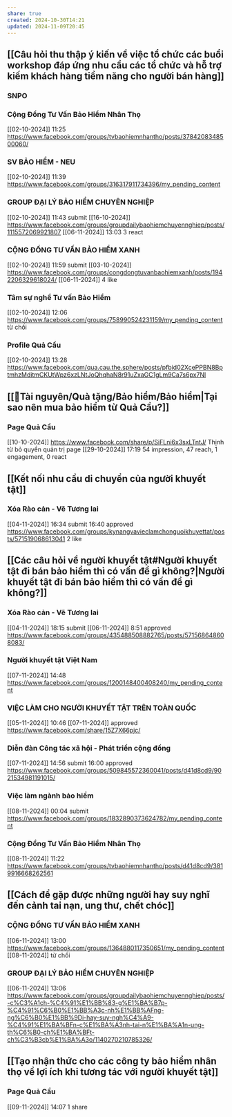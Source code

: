 ```yaml
---
share: true
created: 2024-10-30T14:21
updated: 2024-11-09T20:45
---
```

## [[Câu hỏi thu thập ý kiến về việc tổ chức các buổi workshop đáp ứng nhu cầu các tổ chức và hỗ trợ kiếm khách hàng tiềm năng cho người bán hàng]]
### SNPO
### Cộng Đồng Tư Vấn Bảo Hiểm Nhân Thọ
[[02-10-2024]] 11:25 https://www.facebook.com/groups/tvbaohiemnhantho/posts/3784208348500060/

### SV BẢO HIỂM - NEU
[[02-10-2024]] 11:39 https://www.facebook.com/groups/316317911734396/my_pending_content

### GROUP ĐẠI LÝ BẢO HIỂM CHUYÊN NGHIỆP
[[02-10-2024]] 11:43 submit
[[16-10-2024]] https://www.facebook.com/groups/groupdailybaohiemchuyennghiep/posts/1115572069921807
[[06-11-2024]] 13:03 3 react

### CỘNG ĐỒNG TƯ VẤN BẢO HIỂM XANH
[[02-10-2024]] 11:59 submit
[[03-10-2024]] https://www.facebook.com/groups/congdongtuvanbaohiemxanh/posts/1942206329618024/
[[06-11-2024]] 4 like
### Tâm sự nghề Tư vấn Bảo Hiểm
[[02-10-2024]] 12:06 https://www.facebook.com/groups/758990524231159/my_pending_content
từ chối
### Profile Quả Cầu
[[02-10-2024]] 13:28 https://www.facebook.com/qua.cau.the.sphere/posts/pfbid02XcePPBN8BptmhzMditmCKUtWpz6xzLNtJoQhqhaN8r91uZxaGC1gLm9Ca7s6px7Nl

## [[📜Tài nguyên/Quà tặng/Bảo hiểm/Bảo hiểm|Tại sao nên mua bảo hiểm từ Quả Cầu?]]
### Page Quả Cầu
[[10-10-2024]] https://www.facebook.com/share/p/SiFLni6x3sxLTntJ/
Thịnh từ bỏ quyền quản trị page
[[29-10-2024]] 17:19 54 impression, 47 reach, 1 engagement, 0 react

## [[Kết nối nhu cầu di chuyển của người khuyết tật]]
### Xóa Rào cản - Vẽ Tương lai 
[[04-11-2024]] 16:34 submit
16:40 approved https://www.facebook.com/groups/kynangvavieclamchonguoikhuyettat/posts/571519068613041
2 like

## [[Các câu hỏi về người khuyết tật#Người khuyết tật đi bán bảo hiểm thì có vấn đề gì không?|Người khuyết tật đi bán bảo hiểm thì có vấn đề gì không?]]
### Xóa Rào cản - Vẽ Tương lai 
[[04-11-2024]] 18:15 submit
[[06-11-2024]] 8:51 approved https://www.facebook.com/groups/435488508882765/posts/571568648608083/

### Người khuyết tật Việt Nam
[[07-11-2024]] 14:48 https://www.facebook.com/groups/1200148400408240/my_pending_content

### VIỆC LÀM CHO NGƯỜI KHUYẾT TẬT TRÊN TOÀN QUỐC
[[05-11-2024]] 10:46 
[[07-11-2024]] approved https://www.facebook.com/share/15Z7X66pjc/
### Diễn đàn Công tác xã hội - Phát triển cộng đồng
[[07-11-2024]] 14:56 submit
16:00 approved https://www.facebook.com/groups/509845572360041/posts/d41d8cd9/9021534981191015/

### Việc làm ngành bảo hiểm
[[08-11-2024]] 00:04 submit https://www.facebook.com/groups/1832890373624782/my_pending_content
### Cộng Đồng Tư Vấn Bảo Hiểm Nhân Thọ
[[08-11-2024]] 11:22 https://www.facebook.com/groups/tvbaohiemnhantho/posts/d41d8cd9/3819916668262561
## [[Cách để gặp được những người hay suy nghĩ đến cảnh tai nạn, ung thư, chết chóc]]
### CỘNG ĐỒNG TƯ VẤN BẢO HIỂM XANH
[[06-11-2024]] 13:00 https://www.facebook.com/groups/1364880117350651/my_pending_content
[[08-11-2024]] từ chối
### GROUP ĐẠI LÝ BẢO HIỂM CHUYÊN NGHIỆP
[[06-11-2024]] 13:06 https://www.facebook.com/groups/groupdailybaohiemchuyennghiep/posts/-c%C3%A1ch-%C4%91%E1%BB%83-g%E1%BA%B7p-%C4%91%C6%B0%E1%BB%A3c-nh%E1%BB%AFng-ng%C6%B0%E1%BB%9Di-hay-suy-ngh%C4%A9-%C4%91%E1%BA%BFn-c%E1%BA%A3nh-tai-n%E1%BA%A1n-ung-th%C6%B0-ch%E1%BA%BFt-ch%C3%B3cb%E1%BA%A3o/1140270210785326/

## [[Tạo nhận thức cho các công ty bảo hiểm nhân thọ về lợi ích khi tương tác với người khuyết tật]]
### Page Quả Cầu
[[09-11-2024]]
14:07 1 share
